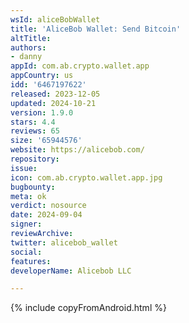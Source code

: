 ```yaml
---
wsId: aliceBobWallet
title: 'AliceBob Wallet: Send Bitcoin'
altTitle: 
authors:
- danny
appId: com.ab.crypto.wallet.app
appCountry: us
idd: '6467197622'
released: 2023-12-05
updated: 2024-10-21
version: 1.9.0
stars: 4.4
reviews: 65
size: '65944576'
website: https://alicebob.com/
repository: 
issue: 
icon: com.ab.crypto.wallet.app.jpg
bugbounty: 
meta: ok
verdict: nosource
date: 2024-09-04
signer: 
reviewArchive: 
twitter: alicebob_wallet
social: 
features: 
developerName: Alicebob LLC

---
```


{% include copyFromAndroid.html %}